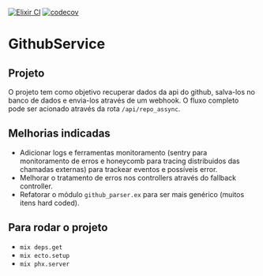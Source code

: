 [![Elixir CI](https://github.com/tiagoColli/github-service/actions/workflows/elixir.yml/badge.svg)](https://github.com/tiagoColli/github-service/actions/workflows/elixir.yml) [![codecov](https://codecov.io/gh/tiagoColli/github-service/branch/master/graph/badge.svg?token=1F5453SPEF)](https://codecov.io/gh/tiagoColli/github-service)

# GithubService

## Projeto

O projeto tem como objetivo recuperar dados da api do github, salva-los no banco de dados e envia-los através de um webhook.
O fluxo completo pode ser acionado através da rota `/api/repo_assync`.

## Melhorias indicadas

- Adicionar logs e ferramentas monitoramento (sentry para monitoramento de erros e honeycomb para tracing distribuidos das chamadas externas) para trackear eventos e possíveis error.
- Melhorar o tratamento de erros nos controllers através do fallback controller.
- Refatorar o módulo `github_parser.ex` para ser mais genérico (muitos itens hard coded).

## Para rodar o projeto

- `mix deps.get`
- `mix ecto.setup`
- `mix phx.server`